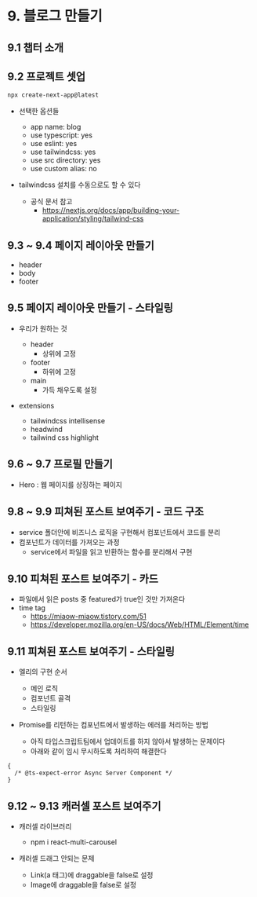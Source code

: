 # 9. 블로그 만들기

## 9.1 챕터 소개

## 9.2 프로젝트 셋업

```bash
npx create-next-app@latest
```

- 선택한 옵션들

  - app name: blog
  - use typescript: yes
  - use eslint: yes
  - use tailwindcss: yes
  - use src directory: yes
  - use custom alias: no

- tailwindcss 설치를 수동으로도 할 수 있다
  - 공식 문서 참고
    - https://nextjs.org/docs/app/building-your-application/styling/tailwind-css

## 9.3 ~ 9.4 페이지 레이아웃 만들기

- header
- body
- footer

## 9.5 페이지 레이아웃 만들기 - 스타일링

- 우리가 원하는 것

  - header
    - 상위에 고정
  - footer
    - 하위에 고정
  - main
    - 가득 채우도록 설정

- extensions
  - tailwindcss intellisense
  - headwind
  - tailwind css highlight

## 9.6 ~ 9.7 프로필 만들기

- Hero : 웹 페이지를 상징하는 페이지

## 9.8 ~ 9.9 피쳐된 포스트 보여주기 - 코드 구조

- service 폴더안에 비즈니스 로직을 구현해서 컴포넌트에서 코드를 분리
- 컴포넌트가 데이터를 가져오는 과정
  - service에서 파일을 읽고 반환하는 함수를 분리해서 구현

## 9.10 피쳐된 포스트 보여주기 - 카드

- 파일에서 읽은 posts 중 featured가 true인 것만 가져온다
- time tag
  - https://miaow-miaow.tistory.com/51
  - https://developer.mozilla.org/en-US/docs/Web/HTML/Element/time

## 9.11 피쳐된 포스트 보여주기 - 스타일링

- 엘리의 구현 순서

  - 메인 로직
  - 컴포넌트 골격
  - 스타일링

- Promise를 리턴하는 컴포넌트에서 발생하는 에러를 처리하는 방법
  - 아직 타입스크립트팀에서 업데이트를 하지 않아서 발생하는 문제이다
  - 아래와 같이 임시 무시하도록 처리하여 해결한다

```tsx
{
  /* @ts-expect-error Async Server Component */
}
```

## 9.12 ~ 9.13 캐러셀 포스트 보여주기

- 캐러셀 라이브러리

  - npm i react-multi-carousel

- 캐러셀 드래그 안되는 문제
  - Link(a 태그)에 draggable을 false로 설정
  - Image에 draggable을 false로 설정
